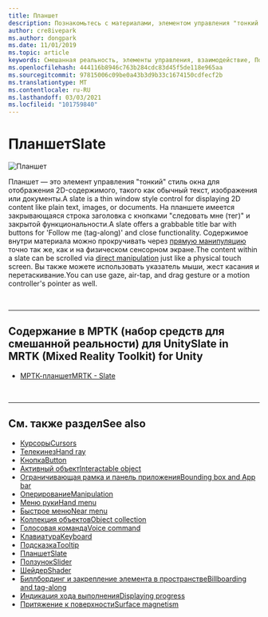 ```yaml
---
title: Планшет
description: Познакомьтесь с материалами, элементом управления "тонкий стиль окна" для отображения 2D-содержимого с помощью набора средств Mixed Reality.
author: cre8ivepark
ms.author: dongpark
ms.date: 11/01/2019
ms.topic: article
keywords: Смешанная реальность, элементы управления, взаимодействие, Пользовательский интерфейс, UX, гарнитура смешанной реальности, гарнитура Windows Mixed Reality, гарнитура виртуальной реальности, HoloLens, планшет, МРТК, набор средств для смешанной реальности
ms.openlocfilehash: 444116b8946c763b284cdc83d45f5de118e965aa
ms.sourcegitcommit: 97815006c09be0a43b3d9b33c1674150cdfecf2b
ms.translationtype: MT
ms.contentlocale: ru-RU
ms.lasthandoff: 03/03/2021
ms.locfileid: "101759840"
---
```

# <a name="slate"></a><span data-ttu-id="154f1-104">Планшет</span><span class="sxs-lookup"><span data-stu-id="154f1-104">Slate</span></span>

![Планшет](images/UX_Hero_Slate.jpg)

<span data-ttu-id="154f1-106">Планшет — это элемент управления "тонкий" стиль окна для отображения 2D-содержимого, такого как обычный текст, изображения или документы.</span><span class="sxs-lookup"><span data-stu-id="154f1-106">A slate is a thin window style control for displaying 2D content like plain text, images, or documents.</span></span> <span data-ttu-id="154f1-107">На планшете имеется закрывающаяся строка заголовка с кнопками "следовать мне (тег)" и закрытой функциональности.</span><span class="sxs-lookup"><span data-stu-id="154f1-107">A slate offers a grabbable title bar with buttons for 'Follow me (tag-along)' and close functionality.</span></span> <span data-ttu-id="154f1-108">Содержимое внутри материала можно прокручивать через [прямую манипуляцию](direct-manipulation.md#2d-slate-interaction) точно так же, как и на физическом сенсорном экране.</span><span class="sxs-lookup"><span data-stu-id="154f1-108">The content within a slate can be scrolled via [direct manipulation](direct-manipulation.md#2d-slate-interaction) just like a physical touch screen.</span></span> <span data-ttu-id="154f1-109">Вы также можете использовать указатель мыши, жест касания и перетаскивание.</span><span class="sxs-lookup"><span data-stu-id="154f1-109">You can use gaze, air-tap, and drag gesture or a motion controller's pointer as well.</span></span>

<br>

---

## <a name="slate-in-mrtk-mixed-reality-toolkit-for-unity"></a><span data-ttu-id="154f1-110">Содержание в МРТК (набор средств для смешанной реальности) для Unity</span><span class="sxs-lookup"><span data-stu-id="154f1-110">Slate in MRTK (Mixed Reality Toolkit) for Unity</span></span>

* [<span data-ttu-id="154f1-111">МРТК-планшет</span><span class="sxs-lookup"><span data-stu-id="154f1-111">MRTK - Slate</span></span>](https://docs.microsoft.com/windows/mixed-reality/mrtk-docs/features/ux-building-blocks/slate.md)

<br>

---

## <a name="see-also"></a><span data-ttu-id="154f1-112">См. также раздел</span><span class="sxs-lookup"><span data-stu-id="154f1-112">See also</span></span>

* [<span data-ttu-id="154f1-113">Курсоры</span><span class="sxs-lookup"><span data-stu-id="154f1-113">Cursors</span></span>](cursors.md)
* [<span data-ttu-id="154f1-114">Телекинез</span><span class="sxs-lookup"><span data-stu-id="154f1-114">Hand ray</span></span>](point-and-commit.md)
* [<span data-ttu-id="154f1-115">Кнопка</span><span class="sxs-lookup"><span data-stu-id="154f1-115">Button</span></span>](button.md)
* [<span data-ttu-id="154f1-116">Активный объект</span><span class="sxs-lookup"><span data-stu-id="154f1-116">Interactable object</span></span>](interactable-object.md)
* [<span data-ttu-id="154f1-117">Ограничивающая рамка и панель приложения</span><span class="sxs-lookup"><span data-stu-id="154f1-117">Bounding box and App bar</span></span>](app-bar-and-bounding-box.md)
* [<span data-ttu-id="154f1-118">Оперирование</span><span class="sxs-lookup"><span data-stu-id="154f1-118">Manipulation</span></span>](direct-manipulation.md)
* [<span data-ttu-id="154f1-119">Меню руки</span><span class="sxs-lookup"><span data-stu-id="154f1-119">Hand menu</span></span>](hand-menu.md)
* [<span data-ttu-id="154f1-120">Быстрое меню</span><span class="sxs-lookup"><span data-stu-id="154f1-120">Near menu</span></span>](near-menu.md)
* [<span data-ttu-id="154f1-121">Коллекция объектов</span><span class="sxs-lookup"><span data-stu-id="154f1-121">Object collection</span></span>](object-collection.md)
* [<span data-ttu-id="154f1-122">Голосовая команда</span><span class="sxs-lookup"><span data-stu-id="154f1-122">Voice command</span></span>](voice-input.md)
* [<span data-ttu-id="154f1-123">Клавиатура</span><span class="sxs-lookup"><span data-stu-id="154f1-123">Keyboard</span></span>](keyboard.md)
* [<span data-ttu-id="154f1-124">Подсказка</span><span class="sxs-lookup"><span data-stu-id="154f1-124">Tooltip</span></span>](tooltip.md)
* [<span data-ttu-id="154f1-125">Планшет</span><span class="sxs-lookup"><span data-stu-id="154f1-125">Slate</span></span>](slate.md)
* [<span data-ttu-id="154f1-126">Ползунок</span><span class="sxs-lookup"><span data-stu-id="154f1-126">Slider</span></span>](slider.md)
* [<span data-ttu-id="154f1-127">Шейдер</span><span class="sxs-lookup"><span data-stu-id="154f1-127">Shader</span></span>](shader.md)
* [<span data-ttu-id="154f1-128">Биллбординг и закрепление элемента в пространстве</span><span class="sxs-lookup"><span data-stu-id="154f1-128">Billboarding and tag-along</span></span>](billboarding-and-tag-along.md)
* [<span data-ttu-id="154f1-129">Индикация хода выполнения</span><span class="sxs-lookup"><span data-stu-id="154f1-129">Displaying progress</span></span>](progress.md)
* [<span data-ttu-id="154f1-130">Притяжение к поверхности</span><span class="sxs-lookup"><span data-stu-id="154f1-130">Surface magnetism</span></span>](surface-magnetism.md)

